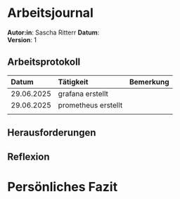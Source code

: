 # Arbeitsjournal
**Autor:in**:  Sascha Ritterr
**Datum**:    
**Version**:  1

## Arbeitsprotokoll
| Datum | Tätigkeit | Bemerkung |
| :-- | :-- | :-- |
| 29.06.2025 | grafana erstellt |  |
| 29.06.2025 | prometheus erstellt |  |
|  |  |  |

## Herausforderungen

## Reflexion

# Persönliches Fazit
